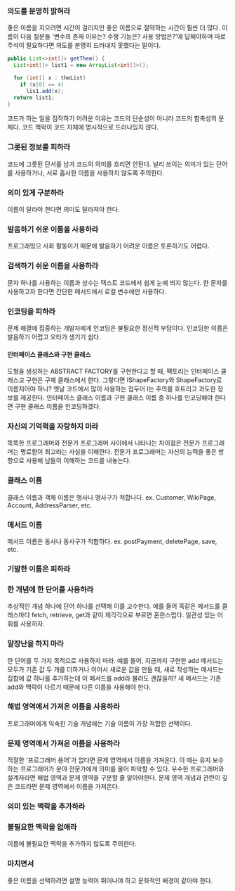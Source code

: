 ### 의도를 분명히 밝혀라

좋은 이름을 지으려면 시간이 걸리지만 좋은 이름으로 절약하는 시간이 훨씬 더 많다. 이름이 다음 질문들 '변수의 존재 이유는? 수행 기능은? 사용 방법은?'에 답해야하며 따로 주석이 필요하다면 의도를 분명히 드러내지 못했다는 말이다.

```java
public List<>int[]> getThem() {
  List<int[]> list1 = new ArrayList<int[]>();

  for (int[] x : theList)
    if (x[0] == 4)
      lis1.add(x);
  return list1;
}
```

코드가 하는 일을 짐작하기 어려운 이유는 코드의 단순성이 아니라 코드의 함축성의 문제다. 코드 맥락이 코드 자체에 명시적으로 드러나있지 않다.

### 그릇된 정보를 피하라

코드에 그릇된 단서를 남겨 코드의 의미를 흐리면 안된다. 널리 쓰이는 의미가 있는 단어를 사용하거나, 서로 흡사한 이름을 사용하지 않도록 주의한다.

### 의미 있게 구분하라

이름이 달라야 한다면 의미도 달라져야 한다.

### 발음하기 쉬운 이름을 사용하라

프로그래밍으 사회 활동이기 때문에 발음하기 어려운 이름은 토론하기도 어렵다.

### 검색하기 쉬운 이름을 사용하라

문자 하나를 사용하는 이름과 상수는 텍스트 코드에서 쉽게 눈에 띄지 않는다. 한 문자를 사용하고자 한다면 간단한 메서드에서 로컬 변수에만 사용하다.

### 인코딩을 피하라

문제 해결에 집중하는 개발자에게 인코딩은 불필요한 정신적 부담이다. 인코딩한 이름은 발음하기 어렵고 오타가 생기기 쉽다.

#### 인터페이스 클래스와 구현 클래스

도형을 생성하는 ABSTRACT FACTORY를 구현한다고 할 때, 팩토리는 인터페이스 클래스고 구현은 구체 클래스에서 한다. 그렇다면 IShapeFactory와 ShapeFactory로 이름지어야 하나? 옛날 코드에서 많이 사용하는 접두어 I는 주의를 흐트리고 과도한 정보를 제공한다. 인터페이스 클래스 이름과 구현 클래스 이름 중 하나를 인코딩해야 한다면 구현 클래스 이름을 인코딩하겠다.

### 자신의 기억력을 자랑하지 마라

똑똑한 프로그래머와 전문가 프로그래머 사이에서 나타나는 차이점은 전문가 프로그래머는 명료함이 최고라는 사실을 이해한다. 전문가 프로그래머는 자신의 능력을 좋은 방향으로 사용해 남들이 이해하는 코드를 내놓는다.

### 클래스 이름

클래스 이름과 객체 이름은 명사나 명사구가 적합나다. ex. Customer, WikiPage, Account, AddressParser, etc.

### 메서드 이름

메서드 이름은 동사나 동사구가 적합하다. ex. postPayment, deletePage, save, etc.

### 기발한 이름은 피하라

### 한 개념에 한 단어를 사용하라

추상적인 개념 하나에 단어 하나를 선택해 이를 고수한다. 예를 들어 똑같은 메서드를 클래스마다 fetch, retrieve, get과 같이 제각각으로 부르면 혼란스럽다. 일관성 있는 어휘를 사용하자.

### 말장난을 하지 마라

한 단어를 두 가지 목적으로 사용하지 마라. 예를 들어, 지금까지 구현한 add 메서드는 모두가 기존 값 두 개를 더하거나 이어서 새로운 값을 만들 때, 새로 작성하는 메서드는 집합에 값 하나를 추가하는데 이 메서드를 add라 불러도 괜찮을까? 새 메서드는 기존 add와 맥락이 다르기 때문에 다른 이름을 사용해야 한다.

### 해법 영역에서 가져온 이름을 사용하라

프로그래머에게 익숙한 기술 개념에는 기술 이름이 가장 적합한 선택이다.

### 문제 영역에서 가져온 이름을 사용하라

적절한 '프로그래머 용어'가 없다면 문제 영역에서 이름을 가져온다. 이 때는 유지 보수하는 프로그래머가 분야 전문가에게 의미를 물어 파악할 수 있다. 우수한 프로그래머와 설계자라면 해법 영역과 문제 영역을 구분할 줄 알아야한다. 문제 영역 개념과 관련이 깊은 코드라면 문제 영역에서 이름을 가져온다.

### 의미 있는 맥락을 추가하라

### 불필요한 맥락을 없애라

이름에 불필요한 맥락을 추가하지 않도록 주의한다.

### 마치면서

좋은 이름을 선택하려면 설명 능력이 뛰어나야 하고 문화적인 배경이 같아야 한다.
